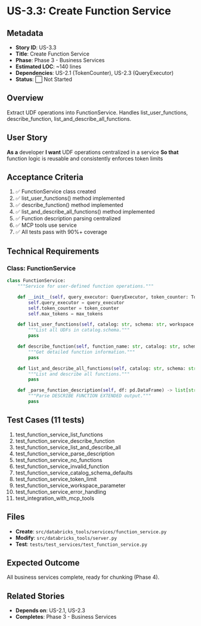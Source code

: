 # US-3.3: Create Function Service

## Metadata
- **Story ID**: US-3.3
- **Title**: Create Function Service
- **Phase**: Phase 3 - Business Services
- **Estimated LOC**: ~140 lines
- **Dependencies**: US-2.1 (TokenCounter), US-2.3 (QueryExecutor)
- **Status**: ⬜ Not Started

## Overview
Extract UDF operations into FunctionService. Handles list_user_functions, describe_function, list_and_describe_all_functions.

## User Story
**As a** developer
**I want** UDF operations centralized in a service
**So that** function logic is reusable and consistently enforces token limits

## Acceptance Criteria
1. ✅ FunctionService class created
2. ✅ list_user_functions() method implemented
3. ✅ describe_function() method implemented
4. ✅ list_and_describe_all_functions() method implemented
5. ✅ Function description parsing centralized
6. ✅ MCP tools use service
7. ✅ All tests pass with 90%+ coverage

## Technical Requirements

### Class: FunctionService

```python
class FunctionService:
    """Service for user-defined function operations."""

    def __init__(self, query_executor: QueryExecutor, token_counter: TokenCounter, max_tokens: int = 9000):
        self.query_executor = query_executor
        self.token_counter = token_counter
        self.max_tokens = max_tokens

    def list_user_functions(self, catalog: str, schema: str, workspace: str | None = None) -> dict:
        """List all UDFs in catalog.schema."""
        pass

    def describe_function(self, function_name: str, catalog: str, schema: str, workspace: str | None = None) -> dict:
        """Get detailed function information."""
        pass

    def list_and_describe_all_functions(self, catalog: str, schema: str, workspace: str | None = None) -> dict:
        """List and describe all functions."""
        pass

    def _parse_function_description(self, df: pd.DataFrame) -> list[str]:
        """Parse DESCRIBE FUNCTION EXTENDED output."""
        pass
```

## Test Cases (11 tests)
1. test_function_service_list_functions
2. test_function_service_describe_function
3. test_function_service_list_and_describe_all
4. test_function_service_parse_description
5. test_function_service_no_functions
6. test_function_service_invalid_function
7. test_function_service_catalog_schema_defaults
8. test_function_service_token_limit
9. test_function_service_workspace_parameter
10. test_function_service_error_handling
11. test_integration_with_mcp_tools

## Files
- **Create**: `src/databricks_tools/services/function_service.py`
- **Modify**: `src/databricks_tools/server.py`
- **Test**: `tests/test_services/test_function_service.py`

## Expected Outcome
All business services complete, ready for chunking (Phase 4).

## Related Stories
- **Depends on**: US-2.1, US-2.3
- **Completes**: Phase 3 - Business Services
